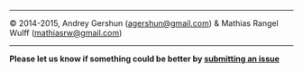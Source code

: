 ----

© 2014-2015, Andrey Gershun (agershun@gmail.com) & Mathias Rangel Wulff (mathiasrw@gmail.com)

----

**Please let us know if something could be better by [submitting an issue](https://github.com/agershun/alasql/issues/new)**



